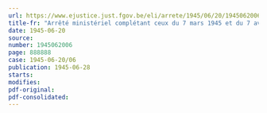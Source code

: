 ```yaml
---
url: https://www.ejustice.just.fgov.be/eli/arrete/1945/06/20/1945062006/justel
title-fr: "Arrêté ministériel complétant ceux du 7 mars 1945 et du 7 avril 1945 désignant les membres de la Commission d'Enquête chargée d'examiner le comportement des agents de l'ancienne Corporation nationale de l'Agriculture et de l'Alimentation durant l'occupation ennemie (abrogé par AM 16-02-1948, art. 8)"
date: 1945-06-20
source:
number: 1945062006
page: 888888
case: 1945-06-20/06
publication: 1945-06-28
starts:
modifies:
pdf-original:
pdf-consolidated:
---
```


